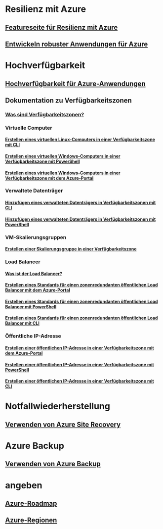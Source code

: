 
# Resilienz mit Azure
## [Featureseite für Resilienz mit Azure](http://azure.microsoft.com/features/resiliency)
## [Entwickeln robuster Anwendungen für Azure](https://docs.microsoft.com/azure/architecture/resiliency/)

# Hochverfügbarkeit

## [Hochverfügbarkeit für Azure-Anwendungen](https://docs.microsoft.com/azure/architecture/resiliency/high-availability-azure-applications)

## Dokumentation zu Verfügbarkeitszonen
### [Was sind Verfügbarkeitszonen?](az-overview.md)

### Virtuelle Computer
#### [Erstellen eines virtuellen Linux-Computers in einer Verfügbarkeitszone mit CLI](../virtual-machines/linux/create-cli-availability-zone.md)
#### [Erstellen eines virtuellen Windows-Computers in einer Verfügbarkeitszone mit PowerShell](../virtual-machines/windows/create-powershell-availability-zone.md)
#### [Erstellen eines virtuellen Windows-Computers in einer Verfügbarkeitszone mit dem Azure-Portal](../virtual-machines/windows/create-portal-availability-zone.md)

### Verwaltete Datenträger
#### [Hinzufügen eines verwalteten Datenträgers in Verfügbarkeitszonen mit CLI](../virtual-machines/linux/add-disk.md#use-managed-disks)
#### [Hinzufügen eines verwalteten Datenträgers in Verfügbarkeitszonen mit PowerShell](../virtual-machines/windows/attach-disk-ps.md#add-an-empty-data-disk-to-a-virtual-machine)

### VM-Skalierungsgruppen
#### [Erstellen einer Skalierungsgruppe in einer Verfügbarkeitszone](../virtual-machine-scale-sets/virtual-machine-scale-sets-use-availability-zones.md)

### Load Balancer
#### [Was ist der Load Balancer?](../load-balancer/load-balancer-standard-overview.md)
#### [Erstellen eines Standards für einen zonenredundanten öffentlichen Load Balancer mit dem Azure-Portal](../load-balancer/load-balancer-get-started-internet-az-portal.md)
#### [Erstellen eines Standards für einen zonenredundanten öffentlichen Load Balancer mit PowerShell](../load-balancer/load-balancer-get-started-internet-az-powershell.md)
#### [Erstellen eines Standards für einen zonenredundanten öffentlichen Load Balancer mit CLI](../load-balancer/load-balancer-get-started-internet-az-cli.md)

### Öffentliche IP-Adresse
#### [Erstellen einer öffentlichen IP-Adresse in einer Verfügbarkeitszone mit dem Azure-Portal](../virtual-network/create-public-ip-availability-zone-portal.md)
#### [Erstellen einer öffentlichen IP-Adresse in einer Verfügbarkeitszone mit PowerShell](../virtual-network/create-public-ip-availability-zone-powershell.md)
#### [Erstellen einer öffentlichen IP-Adresse in einer Verfügbarkeitszone mit CLI](../virtual-network/create-public-ip-availability-zone-cli.md)

# Notfallwiederherstellung
## [Verwenden von Azure Site Recovery](https://docs.microsoft.com/azure/site-recovery/)

# Azure Backup
## [Verwenden von Azure Backup](https://docs.microsoft.com/azure/backup/)

# angeben
## [Azure-Roadmap](https://azure.microsoft.com/roadmap/)
## [Azure-Regionen](https://azure.microsoft.com/regions/)
